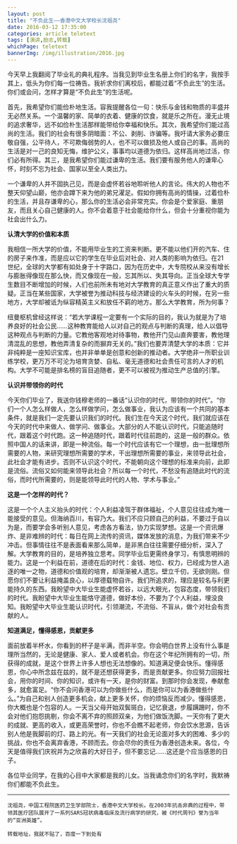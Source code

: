 ```yaml
---
layout: post
title: "不负此生——香港中文大学校长沈祖尧"
date: 2016-03-12 17:35:00
categories: article teletext
tags: [演讲,励志,转载]
whichPage: teletext
bannerImg: /img/illustration/2016.jpg
---
```


今天早上我翻阅了毕业礼的典礼程序。当我见到毕业生名册上你们的名字，我按手其上，低头为你们每一位祷告。我祈求你们离校后，都能过着“不负此生”的生活。你们或会问，怎样才算是“不负此生”的生活呢。


首先，我希望你们能俭朴地生活。容我提醒各位一句：快乐与金钱和物质的丰盛并无必然关系。一个温馨的家、简单的衣着、健康的饮食，就是乐之所在。漫无止境的追求奢华，远不如俭朴生活那样能带给你幸福和快乐。其次，我希望你们能过高尚的生活。我们的社会有很多阴暗面：不公、剥削、诈骗等。我吁请大家务必要庄敬自强，公平待人，不可欺侮弱势的人，也不可以做损及他人或自己的事。高尚的生活是对一己的良知无悔，维护公义，事事均以道德为依归。这样高尚地过活，你们必有所得。其三，是我希望你们能过谦卑的生活。我们要有服务他人的谦卑心怀，时刻不忘为社会、国家以至全人类出力。

一个谦卑的人并不固执己见，而是会虚怀若谷地聆听他人的言论。伟大的人物也不整天仰望山巅，他亦会蹲下来为他的弟兄濯足。假如你拥有高尚的情操，过着俭朴的生活，并且存谦卑的心，那么你的生活必会非常充实。你会是个爱家庭、重朋友，而且关心自己健康的人。你不会着意于社会能给你什么，但会十分重视你能为社会出什么力。

**认清大学的价值和本质**

我相信一所大学的价值，不能用毕业生的工资来判断。更不能以他们开的汽车、住的房子来作准，而是应以它的学生在毕业后对社会、对人类的影响为依归。在21世纪，全球的大学都有如处身于十字路口，因为在历史中，大专院校从来没有增长与膨胀得像现在那么快，而又像现在一般，忘其所以、失其导向。正当全球大专学生数目不断增加的时候，人们也前所未有地对大学教育的真正意义作出了重大的质疑。正当在某些国家，大学被誉为推动科技与经济建设的火车头的时候，在另一些地方，大学却被诋为纵容精英主义和放任不羁的地方。那么大学教育，所为何事？

纽曼枢机曾经这样说：“若大学课程一定要有一个实际的目的，我认为就是为了培养良好的社会公民……这种教育能给人以对自己的观点与判断的真理，给人以倡导这种观点与判断的力量。它教他客观地对待事物，教他开门见山直奔要害，教他理清混乱的思想，教他弄清复杂的而摒弃无关的。”我们也要弄清楚大学的本质：它并非纯粹是一座知识宝库，也并非单单是创意和创新的推动者。大学绝非一所职业训练学校，更万万不可沦为培育贪婪、自私、毫无道德和社会责任可言的人才的机构。大学不可能是排名榜的盲目追随者，更不可以被视为推动生产总值的引擎。

**认识并带领你的时代**

今天你们毕业了，我送你钱穆老师的一番话“认识你的时代，带领你的时代”。“你们一个人怎么样做人，怎么样做学问，怎么做事业，我认为应该有一个共同的基本条件，就是我们一定先要认识我们的时代。我们生在今天这个时代，我们就应该在今天的时代中来做人、做学问、做事业。大部分的人不能认识时代，只能追随时代，跟着这个时代跑。这一种追随时代，跟着时代往前跑的，这是一般的群众。依照中国人的话来讲，即是一种流俗。每一个时代应该有它一个理想，由一批理想所需要的人物，来研究理想所需要的学术，干出理想所需要的事业，来领导此社会，此社会才能有进步。否则不认识这个时代，不能朝向这个理想的标准来向前，此即是流俗。流俗又如何能来领导此社会？所以每一个时代，不愁没有追随此时代的流俗，而时代所需要的，则是能领导此时代的人物、学术与事业。”

**这是一个怎样的时代？**

这是一个个人主义抬头的时代：个人利益凌驾于群体福祉，个人意见往往成为唯一能接受的意见。但海纳百川，有容乃大。我们不应只顾自己的利益，不要过于自以为是，而要学会多听别人意见，考虑各方看法，协力实现梦想。这是一个资讯爆炸、是非难辨的时代：每日在网上流传的资讯，媒体发放的消息，为我们带来不少冲击。但事情往往不是表面看来那么简单，是非黑白往往需要仔细分析，深入了解。大学教育的目的，是培养独立思考。同学毕业后更需终身学习，有慎思明辨的能力。这是一个利益在前，道德在后的时代：金钱、地位、权力，已经成为世人追逐的唯一之物，道德和价值观的培育，却渐渐被人遗忘。壁立千仞，无欲则刚。但愿你们不要让利益掩盖良心，以厚德载物自许。我们所追求的，理应是较名与利更能持久的东西。我盼望中大毕业生能虚怀若谷，以远大眼光，包容态度，带领我们的时代。我盼望中大毕业生能恪守道德，做好本份，不要为了个人利益，埋没良知。我盼望中大毕业生能认识时代，引领潮流，不流俗、不盲从，做个对社会有贡献的人。

**知道满足，懂得感恩，贡献更多**

面前放着半杯水，你看到的杯子是半满，而非半空。你会明白世界上没有什么事是理所当然的，无论是健康、家人、爱人或者机会。你在这个年纪所拥有的一切，所获得的成就，是这个世界上许多人想也无法想像的。知道满足便会快乐。懂得感恩，你心中所念兹在兹的，就不是还想获得更多，而是贡献更多。你应努力回报社会，用你的时间、你的知识，或许有一天，是你的财富。到那时你会发现，奉献愈多，就愈富足。“你不会问香港可以为你做些什么，而是你可以为香港做些什么。”为自己和别人创造更多机会，献上更多关怀，你的烦恼反而减少。懂得感恩，你大概也是个包容的人。一天当父母开始双鬓斑白，记忆衰退，步履蹒跚时，你不会对他们抱怨挑剔，你会不离不弃的照顾双亲，为他们做饭洗脚。一天你有了更大的成就、更高的收入，或更高荣誉时，你也不会瞧不起老师，你会饮水思源，告诉别人他是我脚前的灯、路上的光。有一天我们的社会无论面对多大的困难、多少的挑战，你也不会离弃香港，不顾而去。你会尽你的责任为香港创造未来。各位，今天是值得我们庆祝并为之欣喜的大好日子，但不要忘记……这还是个应当感恩的日子。

各位毕业同学，在我的心目中大家都是我的儿女。当我诵念你们的名字时，我默祷你们都能不负此生。

-----------------------------
`沈祖尧，中国工程院医药卫生学部院士，香港中文大学校长。在2003年抗击非典的过程中，带领其医疗团队展开了一系列SARS冠状病毒临床及流行病学的研究，被《时代周刊》誉为当年的“亚洲英雄”。`

`转载地址，我就不贴了，百度一下到处有`
